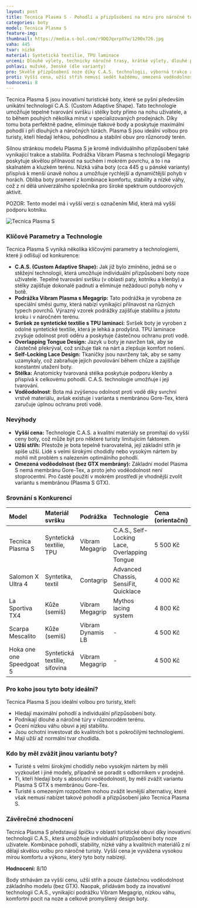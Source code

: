 ```yaml
---
layout: post
title: Tecnica Plasma S - Pohodlí a přizpůsobení na míru pro náročné turisty
categories: boty
model: Tecnica Plasma S
feature-img: 
thumbnail: https://media.s-bol.com/r9DQJqvrpXYw/1200x726.jpg
vaha: 445
tvar: nízké
material: Syntetická textilie, TPU laminace
urceni: Dlouhé výlety, technicky náročné trasy, krátké výlety, dlouhé přechody hor
pohlavi: mužské, ženské (dle varianty)
pro: Skvělé přizpůsobení noze díky C.A.S. technologii, výborná trakce a stabilita v terénu, nízká váha.
proti: Vyšší cena, užší střih nemusí sedět každému, omezená voděodolnost (bez GTX membrány).
hodnoceni: 8
---
```



Tecnica Plasma S jsou inovativní turistické boty, které se pyšní především unikátní technologií C.A.S. (Custom Adaptive Shape). Tato technologie umožňuje tepelné tvarování svršku i stélky boty přímo na nohu uživatele, a to během pouhých několika minut v specializovaných prodejnách. Díky tomu bota perfektně padne, eliminuje tlakové body a poskytuje maximální pohodlí i při dlouhých a náročných túrách. Plasma S jsou ideální volbou pro turisty, kteří hledají lehkou, pohodlnou a stabilní obuv pro různorodý terén.

Silnou stránkou modelu Plasma S je kromě individuálního přizpůsobení také vynikající trakce a stabilita. Podrážka Vibram Plasma s technologií Megagrip poskytuje skvělou přilnavost na suchém i mokrém povrchu, a to i na skalnatém a kluzkém terénu. Nízká váha boty (cca 445 g u pánské varianty) přispívá k menší únavě nohou a umožňuje rychlejší a dynamičtější pohyb v horách. Obliba boty pramení z kombinace komfortu, stability a nízké váhy, což z ní dělá univerzálního společníka pro široké spektrum outdoorových aktivit.

POZOR: Tento model má i vyšší verzi s označením Mid, která má vyšší podporu kotníku.

![Tecnica Plasma S](https://res.cloudinary.com/dvwv5cne3/image/fetch/w_auto,h_450,c_fill,g_auto,f_auto,q_auto/https://www.rei.com/media/28bc274e-60c5-4c03-90b6-355484e349b6?size=784x588)


### **Klíčové Parametry a Technologie**

Tecnica Plasma S vyniká několika klíčovými parametry a technologiemi, které ji odlišují od konkurence:

*   **C.A.S. (Custom Adaptive Shape):** Jak již bylo zmíněno, jedná se o stěžejní technologii, která umožňuje individuální přizpůsobení boty noze uživatele. Tepelné tvarování svršku (v oblasti paty, kotníku a klenby) a stélky zajišťuje dokonalé padnutí a eliminuje nežádoucí pohyb nohy v botě.
*   **Podrážka Vibram Plasma s Megagrip:** Tato podrážka je vyrobena ze speciální směsi gumy, která nabízí vynikající přilnavost na různých typech povrchů. Výrazný vzorek podrážky zajišťuje stabilitu a jistotu kroku i v náročném terénu.
*   **Svršek ze syntetické textilie s TPU laminací:** Svršek boty je vyroben z odolné syntetické textilie, která je lehká a prodyšná. TPU laminace zvyšuje odolnost proti oděru a poskytuje částečnou ochranu proti vodě.
* **Overlapping Tongue Design:** Jazyk u boty je navržen tak, aby se částečně překrýval, což snižuje tlak na nárt a zlepšuje komfort nošení.
*   **Self-Locking Lace Design:** Tkaničky jsou navrženy tak, aby se samy uzamykaly, což zabraňuje jejich povolování během chůze a zajišťuje konstantní utažení boty.
*   **Stélka:** Anatomicky tvarovaná stélka poskytuje podporu klenby a přispívá k celkovému pohodlí. C.A.S. technologie umožňuje i její tvarování.
* **Voděodolnost**: Bota má zvýšenou odolnost proti vodě díky svrchní vrstvě materiálu, avšak existuje i varianta s membránou Gore-Tex, která zaručuje úplnou ochranu proti vodě.

### **Nevýhody**

*   **Vyšší cena:** Technologie C.A.S. a kvalitní materiály se promítají do vyšší ceny boty, což může být pro některé turisty limitujícím faktorem.
*   **Užší střih:** Přestože je bota tepelně tvarovatelná, její základní střih je spíše užší. Lidé s velmi širokými chodidly nebo vysokým nártem by mohli mít problém s nalezením optimálního pohodlí.
* **Omezená voděodolnost (bez GTX membrány):** Základní model Plasma S nemá membránu Gore-Tex, a proto jeho voděodolnost není stoprocentní. Pro časté použití v mokrém prostředí je vhodnější zvolit variantu s membránou (Plasma S GTX).

### **Srovnání s Konkurencí**

| Model                       | Materiál svršku                        | Podrážka          | Technologie                                        | Cena (orientační) |
| :-------------------------- | :------------------------------------- | :---------------- | :------------------------------------------------- | :----------------- |
| Tecnica Plasma S            | Syntetická textilie, TPU              | Vibram Megagrip   | C.A.S., Self-Locking Lace, Overlapping Tongue       | 5 500 Kč           |
| Salomon X Ultra 4          | Syntetika, textil                      | Contagrip         | Advanced Chassis, SensiFit, Quicklace             | 4 000 Kč           |
| La Sportiva TX4            | Kůže (semiš)                           | Vibram Megagrip   | Mythos lacing system                               | 4 800 Kč           |
| Scarpa Mescalito            | Kůže (semiš)                           | Vibram Dynamis LB | -                                                  | 4 500 Kč           |
| Hoka one one Speedgoat 5 | Syntetická textílie, síťovina | Vibram Megagrip | -                                         | 4 500 Kč |

### **Pro koho jsou tyto boty ideální?**

Tecnica Plasma S jsou ideální volbou pro turisty, kteří:

*   Hledají maximální pohodlí a individuální přizpůsobení boty.
*   Podnikají dlouhé a náročné túry v různorodém terénu.
*   Ocení nízkou váhu obuvi a její stabilitu.
*   Jsou ochotni investovat do kvalitních bot s pokročilými technologiemi.
*   Mají užší až normální tvar chodidla.

### **Kdo by měl zvážit jinou variantu boty?**

*   Turisté s velmi širokými chodidly nebo vysokým nártem by měli vyzkoušet i jiné modely, případně se poradit s odborníkem v prodejně.
*   Ti, kteří hledají boty s absolutní voděodolností, by měli zvážit variantu Plasma S GTX s membránou Gore-Tex.
*   Turisté s omezeným rozpočtem mohou zvážit levnější alternativy, které však nemusí nabízet takové pohodlí a přizpůsobení jako Tecnica Plasma S.

### **Závěrečné zhodnocení**

Tecnica Plasma S představují špičku v oblasti turistické obuvi díky inovativní technologii C.A.S., která umožňuje individuální přizpůsobení boty noze uživatele. Kombinace pohodlí, stability, nízké váhy a kvalitních materiálů z ní dělají skvělou volbu pro náročné turisty. Vyšší cena je vyvážena vysokou mírou komfortu a výkonu, který tyto boty nabízejí.

**Hodnocení:** 8/10

Body strhávám za vyšší cenu, užší střih a pouze částečnou voděodolnost základního modelu (bez GTX). Naopak, přidávám body za inovativní technologii C.A.S., vynikající podrážku Vibram Megagrip, nízkou váhu, komfortní pocit na noze a celkově promyšlený design boty.